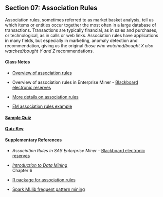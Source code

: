 ## Section 07: Association Rules

Association rules, sometimes referred to as market basket analysis, tell us which items or entities occur together the most often in a large database of transactions. Transactions are typically financial, as in sales and purchases, or technological, as in calls or web links. Association rules have applications in many fields, but especially in marketing, anomaly detection and recommendation, giving us the original *those who watched/bought X also watched/bought Y and Z* recommendations.  

#### Class Notes

* [Overview of association rules](notes/instructor_notes.pdf)

* Overview of association rules in Enterprise Miner - [Blackboard electronic reserves](https://blackboard.gwu.edu)

* [More details on association rules](notes/tan_notes.pdf)

* [EM association rules example](xml/07_association_rules.xml)

#### [Sample Quiz](quiz/sample/quiz_7.pdf)

#### [Quiz Key](quiz/key/quiz_8_key.pdf)

#### Supplementary References

* *Association Rules in SAS Enterprise Miner* - [Blackboard electronic reserves](https://blackboard.gwu.edu)

* [*Introduction to Data Mining*](http://www-users.cs.umn.edu/~kumar/dmbook/ch6.pdf)</br>
Chapter 6

* [R package for association rules](https://cran.r-project.org/web/packages/arules/index.html)

* [Spark MLlib frequent pattern mining](https://spark.apache.org/docs/latest/mllib-frequent-pattern-mining.html)

